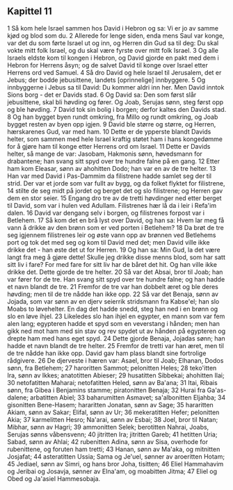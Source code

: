 ## Kapittel 11

1 Så kom hele Israel sammen hos David i Hebron og sa: Vi er jo av samme kjød og blod som du.
2 Allerede for lenge siden, enda mens Saul var konge, var det du som førte Israel ut og inn, og Herren din Gud sa til deg: Du skal vokte mitt folk Israel, og du skal være fyrste over mitt folk Israel.
3 Og alle Israels eldste kom til kongen i Hebron, og David gjorde en pakt med dem i Hebron for Herrens åsyn; og de salvet David til konge over Israel etter Herrens ord ved Samuel.
4 Så dro David og hele Israel til Jerusalem, det er Jebus; der bodde jebusittene, landets [oprinnelige] innbyggere.
5 Og innbyggerne i Jebus sa til David: Du kommer aldri inn her. Men David inntok Sions borg - det er Davids stad.
6 Og David sa: Den som først slår jebusittene, skal bli høvding og fører. Og Joab, Serujas sønn, steg først opp og ble høvding.
7 David tok sin bolig i borgen; derfor kaltes den Davids stad.
8 Og han bygget byen rundt omkring, fra Millo og rundt omkring, og Joab bygget resten av byen opp igjen.
9 David ble større og større, og Herren, hærskarenes Gud, var med ham.
10 Dette er de ypperste blandt Davids helter, som sammen med hele Israel kraftig støtet ham i hans kongedømme for å gjøre ham til konge etter Herrens ord om Israel.
11 Dette er Davids helter, så mange de var: Jasobam, Hakmonis sønn, høvedsmann for drabantene; han svang sitt spyd over tre hundre falne på en gang.
12 Etter ham kom Eleasar, sønn av ahohitten Dodo; han var en av de tre helter.
13 Han var med David i Pas-Dammim da filistrene hadde samlet seg der til strid. Der var et jorde som var fullt av bygg, og da folket flyktet for filistrene,
14 stilte de seg midt på jordet og berget det og slo filistrene; og Herren gav dem en stor seier.
15 Engang dro tre av de tretti høvdinger ned etter berget til David, som var i hulen ved Adullam. Filistrenes hær lå da i leir i Refa'im dalen.
16 David var dengang selv i borgen, og filistrenes forpost var i Betlehem.
17 Så kom det en brå lyst over David, og han sa: Hvem lar meg få vann å drikke av den brønn som er ved porten i Betlehem?
18 Da brøt de tre seg igjennem filistrenes leir og øste vann opp av brønnen ved Betlehems port og tok det med seg og kom til David med det; men David ville ikke drikke det - han øste det ut for Herren.
19 Og han sa: Min Gud, la det være langt fra meg å gjøre dette! Skulle jeg drikke disse menns blod, som har satt sitt liv i fare? For med fare for sitt liv har de båret det hit. Og han ville ikke drikke det. Dette gjorde de tre helter.
20 Så var det Absai, bror til Joab; han var fører for de tre. Han svang sitt spyd over tre hundre falne; og han hadde et navn blandt de tre.
21 Fremfor de tre var han dobbelt æret og ble deres høvding; men til de tre nådde han ikke opp.
22 Så var det Benaja, sønn av Jojada, som var sønn av en djerv seierrik stridsmann fra Kabse'el; han slo Moabs to løvehelter. En dag det hadde snedd, steg han ned i en brønn og slo en løve ihjel.
23 Likeledes slo han ihjel en egypter, en mann som var fem alen lang; egypteren hadde et spyd som en veverstang i hånden; men han gikk ned mot ham med sin stav og rev spydet ut av hånden på egypteren og drepte ham med hans eget spyd.
24 Dette gjorde Benaja, Jojadas sønn; han hadde et navn blandt de tre helter.
25 Fremfor de tretti var han æret, men til de tre nådde han ikke opp. David gav ham plass blandt sine fortrolige rådgivere.
26 De djerveste i hæren var: Asael, bror til Joab; Elhanan, Dodos sønn, fra Betlehem;
27 haroritten Sammot; pelonitten Heles;
28 teko'itten Ira, sønn av Ikkes; anatotitten Abieser;
29 husatitten Sibbekai; ahohitten Ilai;
30 netofatitten Maharai; netofatitten Heled, sønn av Ba'ana;
31 Itai, Ribais sønn, fra Gibea i Benjamins stamme; piratonitten Benaja;
32 Hurai fra Ga'as-dalene; arbatitten Abiel;
33 baharumitten Asmavet; sa'albonitten Eljahba;
34 gisonitten Bene-Hasem; hararitten Jonatan, sønn av Sage;
35 hararitten Akiam, sønn av Sakar; Elifal, sønn av Ur;
36 mekeratitten Hefer; pelonitten Akia;
37 karmelitten Hesro; Na'arai, sønn av Esbai;
38 Joel, bror til Natan; Mibhar, sønn av Hagri;
39 ammonitten Selek; berotitten Nahrai, Joabs, Serujas sønns våbensvenn;
40 jitritten Ira; jitritten Gareb;
41 hetitten Uria; Sabad, sønn av Ahlai;
42 rubenitten Adina, sønn av Sisa, overhode for rubenittene, og foruten ham tretti;
43 Hanan, sønn av Ma'aka, og mitnitten Josjafat;
44 asteratitten Ussia; Sama og Je'uel, sønner av aroeritten Hotam;
45 Jediael, sønn av Simri, og hans bror Joha, tisitten;
46 Eliel Hammahavim og Jeribai og Josavja, sønner av Elna'am, og moabitten Jitma;
47 Eliel og Obed og Ja'asiel Hammesobaja.
